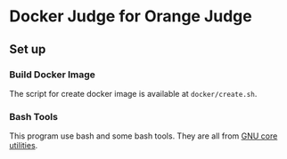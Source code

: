 Docker Judge for Orange Judge
=============================

## Set up

### Build Docker Image

The script for create docker image is available at `docker/create.sh`.

### Bash Tools

This program use bash and some bash tools. They are all from
[GNU core utilities](https://www.gnu.org/software/coreutils/).
